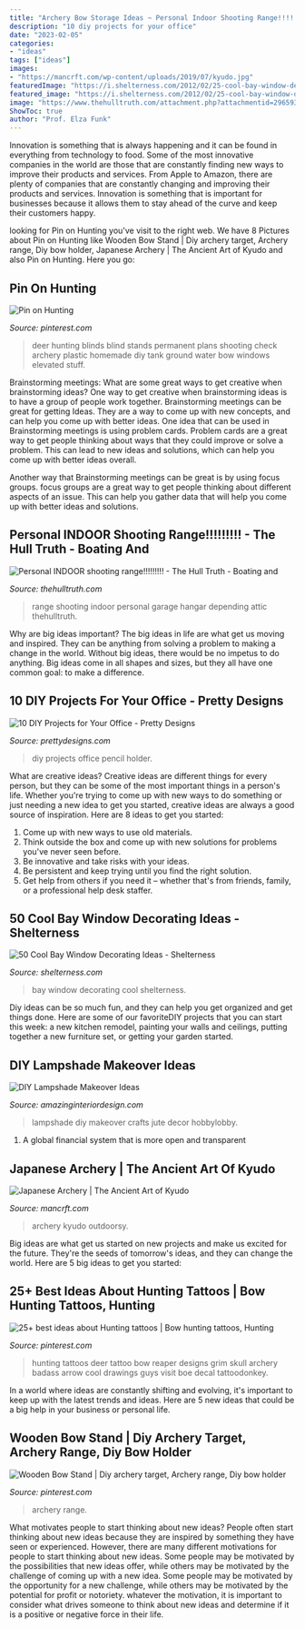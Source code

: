 ```yaml
---
title: "Archery Bow Storage Ideas ~ Personal Indoor Shooting Range!!!!!!!!!"
description: "10 diy projects for your office"
date: "2023-02-05"
categories:
- "ideas"
tags: ["ideas"]
images:
- "https://mancrft.com/wp-content/uploads/2019/07/kyudo.jpg"
featuredImage: "https://i.shelterness.com/2012/02/25-cool-bay-window-decorating-ideas-15.jpg"
featured_image: "https://i.shelterness.com/2012/02/25-cool-bay-window-decorating-ideas-15.jpg"
image: "https://www.thehulltruth.com/attachment.php?attachmentid=296593&amp;stc=1&amp;d=1358561245"
ShowToc: true
author: "Prof. Elza Funk"
---
```



Innovation is something that is always happening and it can be found in everything from technology to food. Some of the most innovative companies in the world are those that are constantly finding new ways to improve their products and services. From Apple to Amazon, there are plenty of companies that are constantly changing and improving their products and services. Innovation is something that is important for businesses because it allows them to stay ahead of the curve and keep their customers happy.

	

		
looking for Pin on Hunting you've visit to the right web. We have 8 Pictures about Pin on Hunting like Wooden Bow Stand | Diy archery target, Archery range, Diy bow holder, Japanese Archery | The Ancient Art of Kyudo and also Pin on Hunting. Here you go:
		
    
## Pin On Hunting

<img loading=lazy src="https://i.pinimg.com/736x/30/13/f2/3013f2ca50ab6ff4ab37a1a25b143d88--hunting-stands-deer-stands.jpg" onerror="this.onerror=null;this.src='https://tse1.mm.bing.net/th?id=OIP.BuUEYdZFruEXAMMqpVgU-QHaJ3&amp;pid=15.1';" alt="Pin on Hunting">

_Source: pinterest.com_

>deer hunting blinds blind stands permanent plans shooting check archery plastic homemade diy tank ground water bow windows elevated stuff. 

	

Brainstorming meetings: What are some great ways to get creative when brainstorming ideas?
One way to get creative when brainstorming ideas is to have a group of people work together. Brainstorming meetings can be great for getting Ideas. They are a way to come up with new concepts, and can help you come up with better ideas. 
One idea that can be used in Brainstorming meetings is using problem cards. Problem cards are a great way to get people thinking about ways that they could improve or solve a problem. This can lead to new ideas and solutions, which can help you come up with better ideas overall. 

Another way that Brainstorming meetings can be great is by using focus groups. focus groups are a great way to get people thinking about different aspects of an issue. This can help you gather data that will help you come up with better ideas and solutions.

    
## Personal INDOOR Shooting Range!!!!!!!!! - The Hull Truth - Boating And

<img loading=lazy src="https://www.thehulltruth.com/attachment.php?attachmentid=296593&amp;stc=1&amp;d=1358561245" onerror="this.onerror=null;this.src='https://tse2.mm.bing.net/th?id=OIP.QtYIPkRItHtmfkM16RRCUQHaEb&amp;pid=15.1';" alt="Personal INDOOR shooting range!!!!!!!!! - The Hull Truth - Boating and">

_Source: thehulltruth.com_

>range shooting indoor personal garage hangar depending attic thehulltruth. 

	

Why are big ideas important?
The big ideas in life are what get us moving and inspired. They can be anything from solving a problem to making a change in the world. Without big ideas, there would be no impetus to do anything. Big ideas come in all shapes and sizes, but they all have one common goal: to make a difference.

    
## 10 DIY Projects For Your Office - Pretty Designs

<img loading=lazy src="https://www.prettydesigns.com/wp-content/uploads/2015/08/10-diy-projects-for-your-office1.jpg" onerror="this.onerror=null;this.src='https://tse3.mm.bing.net/th?id=OIP.sW1An1rApLlaNzhBkb1yuwHaP9&amp;pid=15.1';" alt="10 DIY Projects for Your Office - Pretty Designs">

_Source: prettydesigns.com_

>diy projects office pencil holder. 

	

What are creative ideas?
Creative ideas are different things for every person, but they can be some of the most important things in a person's life. Whether you're trying to come up with new ways to do something or just needing a new idea to get you started, creative ideas are always a good source of inspiration. Here are 8 ideas to get you started: 
1. Come up with new ways to use old materials.
2. Think outside the box and come up with new solutions for problems you've never seen before.
3. Be innovative and take risks with your ideas.
4. Be persistent and keep trying until you find the right solution. 
5. Get help from others if you need it – whether that's from friends, family, or a professional help desk staffer. 

    
## 50 Cool Bay Window Decorating Ideas - Shelterness

<img loading=lazy src="https://i.shelterness.com/2012/02/25-cool-bay-window-decorating-ideas-15.jpg" onerror="this.onerror=null;this.src='https://tse2.mm.bing.net/th?id=OIP.mMOQymuhbdUHiiLeNsv8YAAAAA&amp;pid=15.1';" alt="50 Cool Bay Window Decorating Ideas - Shelterness">

_Source: shelterness.com_

>bay window decorating cool shelterness. 

	

Diy ideas can be so much fun, and they can help you get organized and get things done. Here are some of our favoriteDIY projects that you can start this week: a new kitchen remodel, painting your walls and ceilings, putting together a new furniture set, or getting your garden started.

    
## DIY Lampshade Makeover Ideas

<img loading=lazy src="https://www.amazinginteriordesign.com/wp-content/uploads/2019/12/fi-11.jpg" onerror="this.onerror=null;this.src='https://tse3.mm.bing.net/th?id=OIP.buMSxihXVVi7JlsjShUM5wHaLH&amp;pid=15.1';" alt="DIY Lampshade Makeover Ideas">

_Source: amazinginteriordesign.com_

>lampshade diy makeover crafts jute decor hobbylobby. 

	

1. A global financial system that is more open and transparent 

    
## Japanese Archery | The Ancient Art Of Kyudo

<img loading=lazy src="https://mancrft.com/wp-content/uploads/2019/07/kyudo.jpg" onerror="this.onerror=null;this.src='https://tse1.mm.bing.net/th?id=OIP.eCr-flHQznU-yBcjd9eNLwHaFJ&amp;pid=15.1';" alt="Japanese Archery | The Ancient Art of Kyudo">

_Source: mancrft.com_

>archery kyudo outdoorsy. 

	

Big ideas are what get us started on new projects and make us excited for the future. They're the seeds of tomorrow's ideas, and they can change the world. Here are 5 big ideas to get you started: 

    
## 25+ Best Ideas About Hunting Tattoos | Bow Hunting Tattoos, Hunting

<img loading=lazy src="https://i.pinimg.com/736x/31/d1/9f/31d19f49296d949f441a7528059ea659.jpg" onerror="this.onerror=null;this.src='https://tse1.mm.bing.net/th?id=OIP.InxbmEX1U91XlYv4qPERwAAAAA&amp;pid=15.1';" alt="25+ best ideas about Hunting tattoos | Bow hunting tattoos, Hunting">

_Source: pinterest.com_

>hunting tattoos deer tattoo bow reaper designs grim skull archery badass arrow cool drawings guys visit boe decal tattoodonkey. 

	

In a world where ideas are constantly shifting and evolving, it's important to keep up with the latest trends and ideas. Here are 5 new ideas that could be a big help in your business or personal life.

    
## Wooden Bow Stand | Diy Archery Target, Archery Range, Diy Bow Holder

<img loading=lazy src="https://i.pinimg.com/736x/83/8b/a0/838ba0e9483e0b9700a633221f15bcc2.jpg" onerror="this.onerror=null;this.src='https://tse3.mm.bing.net/th?id=OIP.iYfvIxRaDL9_ub0boBfDUAHaPN&amp;pid=15.1';" alt="Wooden Bow Stand | Diy archery target, Archery range, Diy bow holder">

_Source: pinterest.com_

>archery range. 

	

What motivates people to start thinking about new ideas?
People often start thinking about new ideas because they are inspired by something they have seen or experienced. However, there are many different motivations for people to start thinking about new ideas. Some people may be motivated by the possibilities that new ideas offer, while others may be motivated by the challenge of coming up with a new idea. Some people may be motivated by the opportunity for a new challenge, while others may be motivated by the potential for profit or notoriety. whatever the motivation, it is important to consider what drives someone to think about new ideas and determine if it is a positive or negative force in their life.

